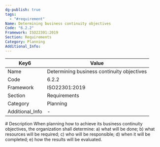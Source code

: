 ```yaml
---
dg-publish: true
tags:
  - "#requirement"
Name: Determining business continuity objectives
Code: "6.2.2"
Framework: ISO22301:2019
Section: Requirements
Category: Planning
Additional_Info: 
---
```


<div><table class="dataview table-view-table"><thead class="table-view-thead"><tr class="table-view-tr-header"><th class="table-view-th"><span>Key</span><span class="dataview small-text">6</span></th><th class="table-view-th"><span>Value</span></th></tr></thead><tbody class="table-view-tbody"><tr><td><span>Name</span></td><td><span>Determining business continuity objectives</span></td></tr><tr><td><span>Code</span></td><td><span>6.2.2</span></td></tr><tr><td><span>Framework</span></td><td><span>ISO22301:2019</span></td></tr><tr><td><span>Section</span></td><td><span>Requirements</span></td></tr><tr><td><span>Category</span></td><td><span>Planning</span></td></tr><tr><td><span>Additional_Info</span></td><td><span>-</span></td></tr></tbody></table></div>
# Description
When planning how to achieve its business continuity objectives, the organization shall determine: a) what will be done; b) what resources will be required; c) who will be responsible; d) when it will be completed; e) how the results will be evaluated. 
